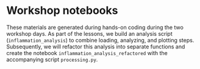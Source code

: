 # Workshop notebooks

These materials are generated during hands-on coding during the two workshop days. As part of the lessons, we build an analysis script (`inflammation_analysis`) to combine loading, analyzing, and plotting steps. Subsequently, we will refactor this analysis into separate functions and create the notebook `inflammation_analysis_refactored` with the accompanying script `processing.py`.
